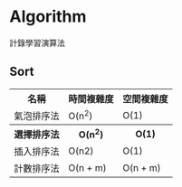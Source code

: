 # Algorithm
計錄學習演算法



## Sort 

<table>
<tr>
    <th>名稱</th>
    <th>時間複雜度</th>
    <th>空間複雜度</th>
</tr>
<tr>
    <td>氣泡排序法</td>
    <td>O(n<sup>2</sup>)</td>
    <td>O(1)</td>
</tr>

<tr>
    <th>選擇排序法</td>
    <th>O(n<sup>2</sup>)</td>
    <th>O(1)</td>
</tr>

<tr>
    <td>插入排序法</td>
    <td>O(n<super>2</super>)</td>
    <td>O(1)</td>
</tr>

<tr>
    <td>計數排序法</td>
    <td>O(n + m)</td>
    <td>O(n + m)</td>
</tr>
